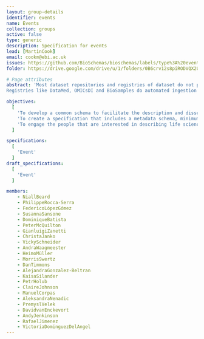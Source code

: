 ```yaml
---
layout: group-details
identifier: events
name: Events
collection: groups
active: false
type: generic
description: Specification for events
lead: [MartinCook]
email: cookm@ebi.ac.uk
issues: https://github.com/BioSchemas/bioschemas/labels/type%3A%20event
folder: https://drive.google.com/drive/u/1/folders/0B6crv12s8piRODVQX2U2NHlkdXM

# Page attributes
abstract: 'Most dataset repositories and registries of dataset do not provide structured data easily crawlable by search engines.
Registries like DataMed, OMICsDI and BioSamples do automated ingestion of content mainly through APIs but not all the data repositories have a programmatic interface and the existing variety of programmatic interfaces are subject to changes which break integration workflows.'

objectives:
  [
    'To develop a common schema to facilitate the description and dissemination of life science events, using <a href="http://schema.org/">schema.org</a>.',
    'To create a specification that includes a metadata schema, minimum information guidelines and recommended vocabularies. It should also include documentation and examples about how to use the event schema.',
    'To engage the people that are interested in describing life science events to participate and shape the specification.'    
  ]

specifications:
  [
    'Event'
  ]
draft_specifications:
  [
    'Event'
  ]

members:
    - NiallBeard
    - PhilippeRocca-Serra
    - FedericoLópezGómez
    - SusannaSansone
    - DominiqueBatista
    - PeterMcQuilton
    - GianluigiZanetti
    - ChristaJanko
    - VickySchneider
    - AndraWaagmeester
    - HeimoMüller
    - MorrisSwertz
    - DanTimmons
    - AlejandraGonzalez-Beltran
    - KaisaSilander
    - PetrHolub
    - ClaireJohnson
    - ManuelCorpas
    - AleksandraNenadic
    - PremyslVelek
    - DavidvanEnckevort
    - AndyJenkinson
    - RafaelJimenez
    - VictoriaDominguezDelAngel   
---
```

